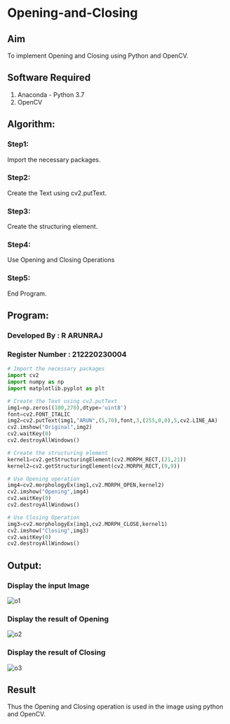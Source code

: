# Opening-and-Closing

## Aim
To implement Opening and Closing using Python and OpenCV.

## Software Required
1. Anaconda - Python 3.7
2. OpenCV
## Algorithm:
### Step1:
Import the necessary packages.
<br>
### Step2:
Create the Text using cv2.putText.
<br>
### Step3:
Create the structuring element.
<br>
### Step4:
Use Opening and Closing Operations
<br>
### Step5:
End Program.
<br>
## Program:
### Developed By    : R ARUNRAJ
### Register Number : 212220230004
``` Python
# Import the necessary packages
import cv2
import numpy as np
import matplotlib.pyplot as plt

# Create the Text using cv2.putText
img1=np.zeros((100,270),dtype='uint8')
font=cv2.FONT_ITALIC
img2=cv2.putText(img1,"ARUN",(5,70),font,3,(255,0,0),5,cv2.LINE_AA)
cv2.imshow("Original",img2)
cv2.waitKey(0)
cv2.destroyAllWindows()

# Create the structuring element
kernel1=cv2.getStructuringElement(cv2.MORPH_RECT,(21,21))
kernel2=cv2.getStructuringElement(cv2.MORPH_RECT,(9,9))

# Use Opening operation
img4=cv2.morphologyEx(img1,cv2.MORPH_OPEN,kernel2)
cv2.imshow("Opening",img4)
cv2.waitKey(0)
cv2.destroyAllWindows()

# Use Closing Operation
img3=cv2.morphologyEx(img1,cv2.MORPH_CLOSE,kernel1)
cv2.imshow("Closing",img3)
cv2.waitKey(0)
cv2.destroyAllWindows()
```
## Output:
### Display the input Image
![o1](https://user-images.githubusercontent.com/75235747/171269593-c54b019a-0d4e-44a6-a5d3-9d7457f6aaf5.JPG)
### Display the result of Opening
![o2](https://user-images.githubusercontent.com/75235747/171269683-ee5a6574-6960-4b78-88a3-12238e4497b4.JPG)
### Display the result of Closing
![o3](https://user-images.githubusercontent.com/75235747/171269723-2da2edd7-66a7-431c-88cf-43375291321d.JPG)
## Result
Thus the Opening and Closing operation is used in the image using python and OpenCV.
